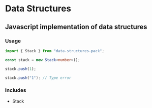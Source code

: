 # Data Structures

## Javascript implementation of data structures

### Usage

```typescript
import { Stack } from "data-structures-pack";

const stack = new Stack<number>();

stack.push(1);

stack.push("1"); // Type error
```

### Includes

- Stack
